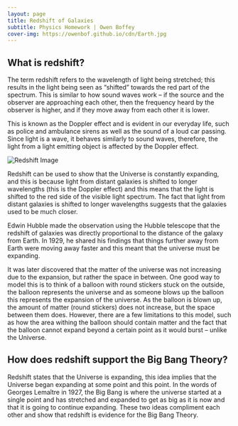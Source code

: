 ```yaml
---
layout: page
title: Redshift of Galaxies
subtitle: Physics Homework | Owen Boffey
cover-img: https://owenbof.github.io/cdn/Earth.jpg
---
```


## What is redshift?

The term redshift refers to the wavelength of light being stretched; this results in the light being seen as “shifted” towards the red part of the spectrum. This is similar to how sound waves work – if the source and the observer are approaching each other, then the frequency heard by the observer is higher, and if they move away from each other it is lower. 

This is known as the Doppler effect and is evident in our everyday life, such as police and ambulance sirens as well as the sound of a loud car passing. Since light is a wave, it behaves similarly to sound waves, therefore, the light from a light emitting object is affected by the Doppler effect. 

<img src="https://sciencesprings.files.wordpress.com/2018/08/red-shift-and-wave-length-shift-the-earliest-stars-and-galaxies-in-the-universe-science-at-esa.jpg" alt="Redshift Image">

Redshift can be used to show that the Universe is constantly expanding, and this is because light from distant galaxies is shifted to longer wavelengths (this is the Doppler effect) and this means that the light is shifted to the red side of the visible light spectrum. The fact that light from distant galaxies is shifted to longer wavelengths suggests that the galaxies used to be much closer. 

Edwin Hubble made the observation using the Hubble telescope that the redshift of galaxies was directly proportional to the distance of the galaxy from Earth. In 1929, he shared his findings that things further away from Earth were moving away faster and this meant that the universe must be expanding. 

It was later discovered that the matter of the universe was not increasing due to the expansion, but rather the space in between. One good way to model this is to think of a balloon with round stickers stuck on the outside, the balloon represents the universe and as someone blows up the balloon this represents the expansion of the universe. As the balloon is blown up, the amount of matter (round stickers) does not increase, but the space between them does. However, there are a few limitations to this model, such as how the area withing the balloon should contain matter and the fact that the balloon cannot expand beyond a certain point as it would burst – unlike the Universe.

## How does redshift support the Big Bang Theory?

Redshift states that the Universe is expanding, this idea implies that the Universe began expanding at some point and this point. In the words of Georges Lemaître in 1927, the Big Bang is where the universe started at a single point and has stretched and expanded to get as big as it is now and that it is going to continue expanding. These two ideas compliment each other and show that redshift is evidence for the Big Bang Theory.

